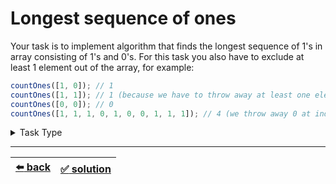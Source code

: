 # Longest sequence of ones

Your task is to implement algorithm that finds the longest sequence of 1's in array consisting of 1's and 0's. For this task you also have to exclude at least 1 element out of the array, for example:

```js
countOnes([1, 0]); // 1
countOnes([1, 1]); // 1 (because we have to throw away at least one element, thus we throw away 1)
countOnes([0, 0]); // 0
countOnes([1, 1, 1, 0, 1, 0, 0, 1, 1, 1]); // 4 (we throw away 0 at index 3 and get four 1's)
```

<details>

<summary>Task Type</summary>

- __`One Pointer One Array and One or More Counters`__
  <details>

  <summary><i><b><code>Iterate an array keeping one or more counters</code></b></i></summary>

    It is one of those tasks where you use one pointer to iterate the array as well as one or more counters that we may or may not reset sometimes

    The key to the solution of this particular task is to reset one of the counters once we encounter a 0 (as we presume we should exclude only 0 if we are to find the longest sequence of 1's)

    __Note:__ a "counter" is a variable that holds some number which we are going to increase, decrease or change in some other way per iteration (and if we say "reset the counter" it means assign to the counter the value that it had before we started iterating the array)

    __Note:__ we have already seen a somewhat simpler task where we used counters to solve it. The task is called ["3 Greatest Integers in an Array"](../../2\)%20Task%20Challanges.md#30-3-greatest-integers-in-an-array)

  </details>

</details>

---

| [:arrow_left: back](../task-type.md) | [:white_check_mark: solution](./solution.js) |
| :---: | :---: |
